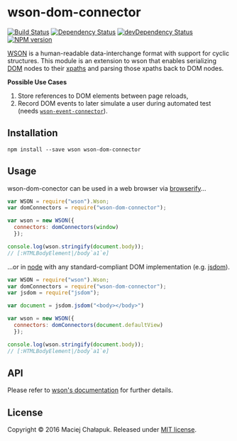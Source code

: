 [travis-url]: http://travis-ci.org/webfront-toolkit/wson-dom-connector
[travis-image]: https://api.travis-ci.org/webfront-toolkit/wson-dom-connector.svg

[david-url]: https://david-dm.org/webfront-toolkit/wson-dom-connector
[david-image]: https://david-dm.org/webfront-toolkit/wson-dom-connector.svg

[david-url-dev]: https://david-dm.org/webfront-toolkit/wson-dom-connector?type=dev
[david-image-dev]: https://david-dm.org/webfront-toolkit/wson-dom-connector/dev-status.svg

[npm-url]: https://npmjs.org/package/wson-dom-connector
[npm-image]: https://badge.fury.io/js/wson-dom-connector.svg

# wson-dom-connector

[![Build Status][travis-image]][travis-url]
[![Dependency Status][david-image]][david-url]
[![devDependency Status][david-image-dev]][david-url-dev]
[![NPM version][npm-image]][npm-url]

[WSON][wson] is a human-readable data-interchange format with support for cyclic
structures. This module is an extension to wson that enables serializing
[DOM][dom] nodes to their [xpaths][xpath] and parsing those xpaths back to DOM
nodes.

[wson]: https://github.com/tapirdata/wson
[dom]: https://developer.mozilla.org/en-US/docs/Web/API/Document_Object_Model
[xpath]: https://www.w3.org/TR/xpath/

**Possible Use Cases**

 1. Store references to DOM elements between page reloads,
 2. Record DOM events to later simulate a user during automated test
    (needs [`wson-event-connector`][wson-event-connector]).

[wson-event-connector]: https://github.com/webfront-toolkit/wson-event-connector

## Installation

```shell
npm install --save wson wson-dom-connector
```

## Usage

wson-dom-conector can be used in a web browser via [browserify][browserify]...

[browserify]: https://github.com/substack/node-browserify

```javascript
var WSON = require("wson").Wson;
var domConnectors = require("wson-dom-connector");

var wson = new WSON({
  connectors: domConnectors(window)
  });

console.log(wson.stringify(document.body));
// [:HTMLBodyElement|/body`a1`e]
```

...or in [node][node] with any standard-compliant DOM implementation
(e.g. [jsdom][jsdom]).

[node]: https://nodejs.org/en/
[jsdom]: https://github.com/tmpvar/jsdom

```javascript
var WSON = require("wson").Wson;
var domConnectors = require("wson-dom-connector");
var jsdom = require("jsdom");

var document = jsdom.jsdom("<body></body>")

var wson = new WSON({
  connectors: domConnectors(document.defaultView)
  });

console.log(wson.stringify(document.body));
// [:HTMLBodyElement|/body`a1`e]
```

## API
Please refer to [wson's documentation][wson] for further details.

## License

Copyright &copy; 2016 Maciej Chałapuk.
Released under [MIT license](LICENSE).


